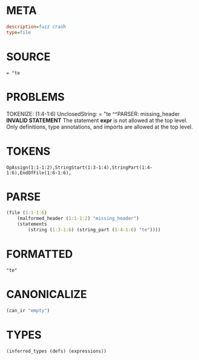 # META
~~~ini
description=fuzz crash
type=file
~~~
# SOURCE
~~~roc
= "te
~~~
# PROBLEMS
TOKENIZE: (1:4-1:6) UnclosedString:
= "te
   ^^PARSER: missing_header
**INVALID STATEMENT**
The statement **expr** is not allowed at the top level.
Only definitions, type annotations, and imports are allowed at the top level.
# TOKENS
~~~zig
OpAssign(1:1-1:2),StringStart(1:3-1:4),StringPart(1:4-1:6),EndOfFile(1:6-1:6),
~~~
# PARSE
~~~clojure
(file (1:1-1:6)
	(malformed_header (1:1-1:2) "missing_header")
	(statements
		(string (1:3-1:6) (string_part (1:4-1:6) "te"))))
~~~
# FORMATTED
~~~roc
"te"
~~~
# CANONICALIZE
~~~clojure
(can_ir "empty")
~~~
# TYPES
~~~clojure
(inferred_types (defs) (expressions))
~~~
